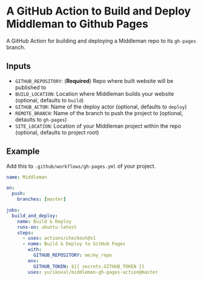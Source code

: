 # A GitHub Action to Build and Deploy Middleman to Github Pages

A GitHub Action for building and deploying a Middleman repo to its `gh-pages` branch.

## Inputs

* `GITHUB_REPOSITORY`: (__Required__) Repo where built website will be published to
* `BUILD_LOCATION`: Location where Middleman builds your website (optional, defaults to `build`)
* `GITHUB_ACTOR`: Name of the deploy actor (optional, defaults to `deploy`)
* `REMOTE_BRANCH`: Name of the branch to push the project to (optional, detaults to `gh-pages`)
* `SITE_LOCATION`: Location of your Middleman project within the repo (optional, defaults to project root)

## Example

Add this to `.github/workflows/gh-pages.yml` of your project.

```yaml
name: Middleman

on:
  push:
    branches: [master]

jobs:
  build_and_deploy:
    name: Build & Deploy
    runs-on: ubuntu-latest
    steps:
      - uses: actions/checkout@v1
      - name: Build & Deploy to GitHub Pages
        with:
          GITHUB_REPOSITORY: me/my_repo
        env:
          GITHUB_TOKEN: ${{ secrets.GITHUB_TOKEN }}
        uses: yurikoval/middleman-gh-pages-action@master
```
